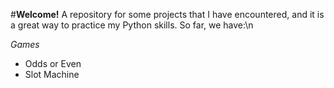 #**Welcome!**
A repository for some projects that I have encountered, and it is a great way to practice my Python skills.
So far, we have:\n
  
*Games*
  - Odds or Even
  - Slot Machine
